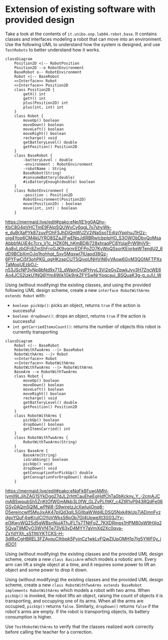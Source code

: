 
# Extension of existing software with provided design

Take a look at the contents of `it.unibo.oop.lab04.robot.base`. It contains classes and interfaces modeling a robot that can move into an environment.
Use the following UML to understand how the system is designed, and use `TestRobots` to better understand how it works.

```mermaid
classDiagram
    Position2D <|-- RobotPosition
    Position2D --o RobotEnvironment
    BaseRobot o-- RobotEnvironment
    Robot <|-- BaseRobot
    <<Interface>> Robot
    <<Interface>> Position2D
    class Position2D {
        getX() int
        getY() int
        plus(Position2D) int
        plus(int, int) int
    }
    class Robot {
        moveUp() boolean
        moveDown() boolean
        moveLeft() boolean
        moveRight() boolean
        recharge() void
        getBatteryLevel() double
        getPosition() Position2D
    }
    class BaseRobot {
        -batteryLevel : double
        -environment : RobotEnvironment
        -robotName : String
        BaseRobot(String)
        #consumeBattery(double)
        #isBatteryEnough(double) boolean
    }
    class RobotEnvironment {
        -position : Position2D
        RobotEnvironment(Position2D)
        move(Position2D) : boolean
        move(int, int) : boolean
    }
```

https://mermaid.live/edit#pako:eNp1lE1rg0AQhv-KbC8G4qVHCTmE9FAIpSQUWvCy6qgL7o7shyWk-e_duBrXaPYk87zuvPOhF5JhDiQmWU2V2jNaSsoTEdjziYpphuJ1H2z-oig4Yop6CM4kUYRO8SZaJlFwENqJdlRBRwIcbplpHO_S3OWObDbvQoMsaAbbbfAUjE4c7crx_V1c_HZK0N_hKmBD8j728xhraqPC8YolaiPrW9hjV9-Aq8vLzbGFr8ZmShFroGJK9vgrnrEDFPoZO7KyWoQSsorKEixrkeWTendU2_6dD9BCbXmOJq1hohhqt_Sxv5Mqxwl7lUapd38Qz-6PYFwCi5f3ohPKG_qgHKzspCUT5QjvqUNHViN6yVAow6GvM3QGfAFTPXsTaMpqUEzbOJ-n53JScNP3yNp8bNd9x713_dWajnOydPHyyL3Vi2eGyZpwkJyy3H7ZncWE6Ao4JCS2jzkU1NQ6IYm4Wik1Gk9nkZFYSwNrYpqcauj_BSQuaK3g-g_oJU_W

Using (without modifying) the existing classes, and using the provided following UML design scheme,
create a new `interface RobotWithArms extends Robot` with:
* `boolean pickUp()`: picks an object, returns `true` if the action is successful
* `boolean dropDown()`: drops an object, returns `true` if the action is successful
* `int getCarriedItemsCount()`: returns the number of objects this robot is currently transporting

```mermaid
classDiagram
    Robot <|-- BaseRobot
    RobotWithTwoArms --|> BaseRobot
    RobotWithArms --|> Robot
    <<Interface>> Robot
    <<Interface>> RobotWithArms
    RobotWithTwoArms --|> RobotWithArms
    BaseArm --o RobotWithTwoArms
    class Robot {
        moveUp() boolean
        moveDown() boolean
        moveLeft() boolean
        moveRight() boolean
        recharge() void
        getBatteryLevel() double
        getPosition() Position2D
    }
    class RobotWithArms {
        pickUp() boolean
        dropDown() boolean
        getItemsCarried() int
    }
    class RobotWithTwoArms {
        RobotWithTwoArms(String)
    }
    class BaseArm {
        BaseArm(String)
        isGrabbing() boolean
        pickUp() void
        dropDown() void
        getConsuptionForPickUp() double
        getConsuptionForDropDown() double
    }
```

https://mermaid.live/edit#pako:eNqFk8FuwjAMhl-lymlI9LJjhZAG1SYkDgg27dJL2rhttCauEheEgHdfChTa0bKckny_Y_-2cmAJCmABSwpubSh5ZriKtOfWGmMkb3L0fW_GLZyPLfItKf_c4ZtR1vP943RQdFe06GSy0AQm5QlM_wPNI8-S9wjretzJcXwIuijOnq8-D5ereincwlf5MvJixAK47pIQd3qILSGlIbaWWd4LDSQ5Nxk4tkUp7iADmnFyzdgvYQuF4wKruICOYoVWksS6pGb7Gl4UpweXt3G03JYy-el3KwyWQ25d5gWBsnNujAThJFLTs7TNtFqZ_7KXDRmps1HPM80sW9HXq25QvaT9MDyO3WVf4Te73V63vD4MYY7aVmXd2Xc0qya-ZxYdYXh_sS11ttiYKTCKS-H-3dlRxCgHBREL3FZAyquCIhbpk5PyinCz1wkLyFQwZlUpOMH1p7Ig5YWF0y_j4DO1

Using (without modifying) the existing classes and the provided UML design scheme,
create a new `class BasicArm` which models a robotic arm.
Every arm can lift a single object at a time, and it requires some power to lift an object and some power to drop it down.

Using (without modifying) the existing classes and the provided UML design scheme,
create a new `class RobotWithTwoArms extends BaseRobot implements RobotWithArms` which models a robot with two arms.
When `pickUp()` is invoked, the robot lifts an object, raising the count of objects it is transporting, and occupying one of its arms.
When all the arms are occupied, `pickUp()` returns `false`.
Similarly, `dropDown()` returns `false` if the robot's arms are empty.
If the robot is transporting objects, its battery consumption is higher.

Use `TestRobotWithArms` to verify that the classes realized work correctly before calling the teacher for a correction.
